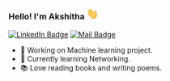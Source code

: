 ### Hello! I'm Akshitha <img src="https://raw.githubusercontent.com/Calatop/Calatop/main/img/wave.gif" width="24px">
  [![LinkedIn Badge](https://img.shields.io/badge/-LinkedIn-1ca0f1?style=flat-square&color=242933&logo=Linkedin&logoColor=white&link=https://www.linkedin.com/in/akshitha-chamala/)](https://www.linkedin.com/in/akshitha-chamala/)  [![Mail Badge](https://img.shields.io/badge/-Gmail-1ca0f1?style=flat-square&color=242933&logo=gmail&logoColor=white&link=mailto:zoeeoz7177@gmail.com)](mailto:zoeeoz7177@gmail.com)
- 🚀 Working on Machine learning project.
- 🌱 Currently learning Networking.
- 📚 Love reading books and writing poems. 
